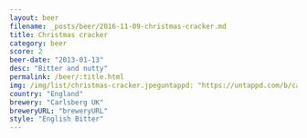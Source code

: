 ```yaml
---
layout: beer
filename: _posts/beer/2016-11-09-christmas-cracker.md
title: Christmas cracker
category: beer
score: 2
beer-date: "2013-01-13"
desc: "Bitter and nutty"
permalink: /beer/:title.html
img: /img/list/christmas-cracker.jpeguntappd: "https://untappd.com/b/carlsberg-uk-tetleys-christmas-cracker/270306"
country: "England"
brewery: "Carlsberg UK"
breweryURL: "breweryURL"
style: "English Bitter"
---
```

